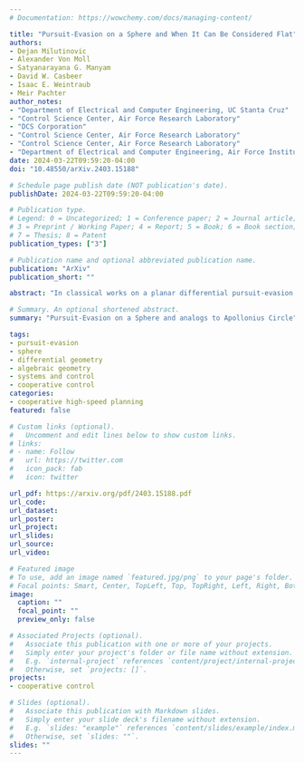 ```yaml
---
# Documentation: https://wowchemy.com/docs/managing-content/

title: "Pursuit-Evasion on a Sphere and When It Can Be Considered Flat"
authors:
- Dejan Milutinovic
- Alexander Von Moll
- Satyanarayana G. Manyam
- David W. Casbeer
- Isaac E. Weintraub
- Meir Pachter
author_notes:
- "Department of Electrical and Computer Engineering, UC Stanta Cruz"
- "Control Science Center, Air Force Research Laboratory"
- "DCS Corporation"
- "Control Science Center, Air Force Research Laboratory"
- "Control Science Center, Air Force Research Laboratory"
- "Department of Electrical and Computer Engineering, Air Force Institute of Technology"
date: 2024-03-22T09:59:20-04:00
doi: "10.48550/arXiv.2403.15188"

# Schedule page publish date (NOT publication's date).
publishDate: 2024-03-22T09:59:20-04:00

# Publication type.
# Legend: 0 = Uncategorized; 1 = Conference paper; 2 = Journal article;
# 3 = Preprint / Working Paper; 4 = Report; 5 = Book; 6 = Book section;
# 7 = Thesis; 8 = Patent
publication_types: ["3"]

# Publication name and optional abbreviated publication name.
publication: "ArXiv"
publication_short: ""

abstract: "In classical works on a planar differential pursuit-evasion game with a faster pursuer, the intercept point resulting from the equilibrium strategies lies on the Apollonius circle. This property was exploited for the construction of the equilibrium strategies for two faster pursuers against one evader. Extensions for planar multiple-pursuer single-evader scenarios have been considered. We study a pursuit-evasion game on a sphere and the relation of the equilibrium intercept point to the Apollonius domain on the sphere. The domain is a generalization of the planar Apollonius circle set. We find a condition resulting in the intercept point belonging to the Apollonius domain, which is the characteristic of the planar game solution. Finally, we use this characteristic to discuss pursuit and evasion strategies in the context of two pursuers and a single slower evader on the sphere and illustrate it using numerical simulations."

# Summary. An optional shortened abstract.
summary: "Pursuit-Evasion on a Sphere and analogs to Apollonius Circle"

tags: 
- pursuit-evasion
- sphere
- differential geometry
- algebraic geometry
- systems and control
- cooperative control
categories: 
- cooperative high-speed planning
featured: false

# Custom links (optional).
#   Uncomment and edit lines below to show custom links.
# links:
# - name: Follow
#   url: https://twitter.com
#   icon_pack: fab
#   icon: twitter

url_pdf: https://arxiv.org/pdf/2403.15188.pdf
url_code:
url_dataset:
url_poster:
url_project:
url_slides:
url_source:
url_video:

# Featured image
# To use, add an image named `featured.jpg/png` to your page's folder. 
# Focal points: Smart, Center, TopLeft, Top, TopRight, Left, Right, BottomLeft, Bottom, BottomRight.
image:
  caption: ""
  focal_point: ""
  preview_only: false

# Associated Projects (optional).
#   Associate this publication with one or more of your projects.
#   Simply enter your project's folder or file name without extension.
#   E.g. `internal-project` references `content/project/internal-project/index.md`.
#   Otherwise, set `projects: []`.
projects:
- cooperative control

# Slides (optional).
#   Associate this publication with Markdown slides.
#   Simply enter your slide deck's filename without extension.
#   E.g. `slides: "example"` references `content/slides/example/index.md`.
#   Otherwise, set `slides: ""`.
slides: ""
---
```


